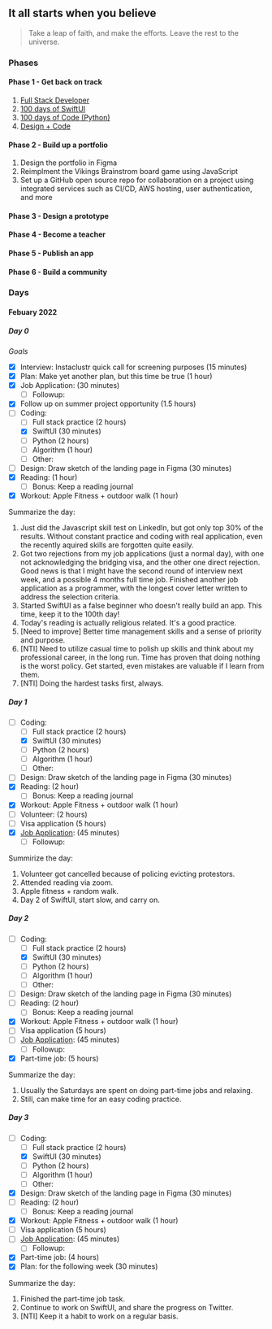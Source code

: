 ## It all starts when you believe

> Take a leap of faith, and make the efforts. Leave the rest to the universe.

### Phases

#### Phase 1 - Get back on track

1. [Full Stack Developer](https://www.fullstackopen.com/en/)
2. [100 days of SwiftUI](https://www.hackingwithswift.com/100/swiftui)
3. [100 days of Code (Python)](https://www.udemy.com/course/100-days-of-code/)
4. [Design + Code](https://www.designcode.io/)

#### Phase 2 - Build up a portfolio

1. Design the portfolio in Figma
2. Reimplment the Vikings Brainstrom board game using JavaScript
3. Set up a GitHub open source repo for collaboration on a project using integrated services such as CI/CD, AWS hosting, user authentication, and more

#### Phase 3 - Design a prototype

#### Phase 4 - Become a teacher

#### Phase 5 - Publish an app

#### Phase 6 - Build a community

### Days

#### Febuary 2022

##### Day 0

_Goals_

- [x] Interview: Instaclustr quick call for screening purposes (15 minutes)
- [x] Plan: Make yet another plan, but this time be true (1 hour)
- [x] Job Application: (30 minutes)
  - [ ] Followup:
- [x] Follow up on summer project opportunity (1.5 hours)
- [ ] Coding:
  - [ ] Full stack practice (2 hours)
  - [x] SwiftUI (30 minutes)
  - [ ] Python (2 hours)
  - [ ] Algorithm (1 hour)
  - [ ] Other:
- [ ] Design: Draw sketch of the landing page in Figma (30 minutes)
- [x] Reading: (1 hour)
  - [ ] Bonus: Keep a reading journal
- [x] Workout: Apple Fitness + outdoor walk (1 hour)

Summarize the day:

1. Just did the Javascript skill test on LinkedIn, but got only top 30% of the results. Without constant practice and coding with real application, even the recently aquired skills are forgotten quite easily.
2. Got two rejections from my job applications (just a normal day), with one not acknowledging the bridging visa, and the other one direct rejection. Good news is that I might have the second round of interview next week, and a possible 4 months full time job. Finished another job application as a programmer, with the longest cover letter written to address the selection criteria.
3. Started SwiftUI as a false beginner who doesn't really build an app. This time, keep it to the 100th day!
4. Today's reading is actually religious related. It's a good practice.
5. [Need to improve] Better time management skills and a sense of priority and purpose.
6. [NTI] Need to utilize casual time to polish up skills and think about my professional career, in the long run. Time has proven that doing nothing is the worst policy. Get started, even mistakes are valuable if I learn from them.
7. [NTI] Doing the hardest tasks first, always.

##### Day 1

- [ ] Coding:
  - [ ] Full stack practice (2 hours)
  - [x] SwiftUI (30 minutes)
  - [ ] Python (2 hours)
  - [ ] Algorithm (1 hour)
  - [ ] Other:
- [ ] Design: Draw sketch of the landing page in Figma (30 minutes)
- [x] Reading: (2 hour)
  - [ ] Bonus: Keep a reading journal
- [x] Workout: Apple Fitness + outdoor walk (1 hour)
- [ ] Volunteer: (2 hours)
- [ ] Visa application (5 hours)
- [x] [Job Application](https://www.immutable.com/): (45 minutes)
  - [ ] Followup:

Summirize the day:

1. Volunteer got cancelled because of policing evicting protestors.
2. Attended reading via zoom.
3. Apple fitness + random walk.
4. Day 2 of SwiftUI, start slow, and carry on.

##### Day 2

- [ ] Coding:
  - [ ] Full stack practice (2 hours)
  - [x] SwiftUI (30 minutes)
  - [ ] Python (2 hours)
  - [ ] Algorithm (1 hour)
  - [ ] Other:
- [ ] Design: Draw sketch of the landing page in Figma (30 minutes)
- [ ] Reading: (2 hour)
  - [ ] Bonus: Keep a reading journal
- [x] Workout: Apple Fitness + outdoor walk (1 hour)
- [ ] Visa application (5 hours)
- [ ] [Job Application](): (45 minutes)
  - [ ] Followup:
- [x] Part-time job: (5 hours)

Summarize the day:

1. Usually the Saturdays are spent on doing part-time jobs and relaxing.
2. Still, can make time for an easy coding practice.

##### Day 3

- [ ] Coding:
  - [ ] Full stack practice (2 hours)
  - [x] SwiftUI (30 minutes)
  - [ ] Python (2 hours)
  - [ ] Algorithm (1 hour)
  - [ ] Other:
- [x] Design: Draw sketch of the landing page in Figma (30 minutes)
- [ ] Reading: (2 hour)
  - [ ] Bonus: Keep a reading journal
- [x] Workout: Apple Fitness + outdoor walk (1 hour)
- [ ] Visa application (5 hours)
- [ ] [Job Application](): (45 minutes)
  - [ ] Followup:
- [x] Part-time job: (4 hours)
- [x] Plan: for the following week (30 minutes)

Summarize the day:

1. Finished the part-time job task.
2. Continue to work on SwiftUI, and share the progress on Twitter.
3. [NTI] Keep it a habit to work on a regular basis.
